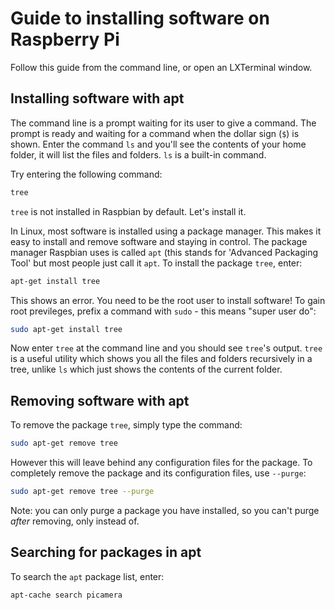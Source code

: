 # Guide to installing software on Raspberry Pi

Follow this guide from the command line, or open an LXTerminal window.

## Installing software with apt

The command line is a prompt waiting for its user to give a command. The prompt is ready and waiting for a command when the dollar sign (`$`) is shown. Enter the command `ls` and you'll see the contents of your home folder, it will list the files and folders. `ls` is a built-in command.

Try entering the following command:

```bash
tree
```

`tree` is not installed in Raspbian by default. Let's install it.

In Linux, most software is installed using a package manager. This makes it easy to install and remove software and staying in control. The package manager Raspbian uses is called `apt` (this stands for 'Advanced Packaging Tool' but most people just call it `apt`. To install the package `tree`, enter:

```bash
apt-get install tree
```

This shows an error. You need to be the root user to install software! To gain root previleges, prefix a command with `sudo` - this means "super user do":

```bash
sudo apt-get install tree
```

Now enter `tree` at the command line and you should see `tree`'s output. `tree` is a useful utility which shows you all the files and folders recursively in a tree, unlike `ls` which just shows the contents of the current folder.

## Removing software with apt

To remove the package `tree`, simply type the command:

```bash
sudo apt-get remove tree
```

However this will leave behind any configuration files for the package. To completely remove the package and its configuration files, use `--purge`:

```bash
sudo apt-get remove tree --purge
```

Note: you can only purge a package you have installed, so you can't purge *after* removing, only instead of.

## Searching for packages in apt

To search the `apt` package list, enter:

```bash
apt-cache search picamera
```
